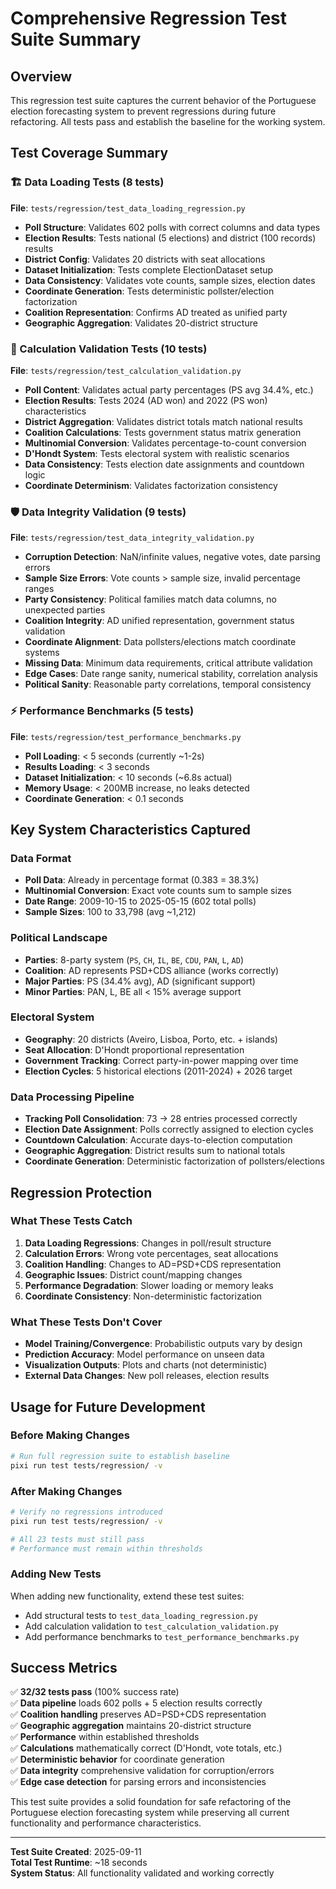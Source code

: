 # Comprehensive Regression Test Suite Summary

## Overview
This regression test suite captures the current behavior of the Portuguese election forecasting system to prevent regressions during future refactoring. All tests pass and establish the baseline for the working system.

## Test Coverage Summary

### 🏗️ Data Loading Tests (8 tests)
**File**: `tests/regression/test_data_loading_regression.py`

- **Poll Structure**: Validates 602 polls with correct columns and data types
- **Election Results**: Tests national (5 elections) and district (100 records) results
- **District Config**: Validates 20 districts with seat allocations  
- **Dataset Initialization**: Tests complete ElectionDataset setup
- **Data Consistency**: Validates vote counts, sample sizes, election dates
- **Coordinate Generation**: Tests deterministic pollster/election factorization
- **Coalition Representation**: Confirms AD treated as unified party
- **Geographic Aggregation**: Validates 20-district structure

### 🔢 Calculation Validation Tests (10 tests)  
**File**: `tests/regression/test_calculation_validation.py`

- **Poll Content**: Validates actual party percentages (PS avg 34.4%, etc.)
- **Election Results**: Tests 2024 (AD won) and 2022 (PS won) characteristics
- **District Aggregation**: Validates district totals match national results
- **Coalition Calculations**: Tests government status matrix generation
- **Multinomial Conversion**: Validates percentage-to-count conversion
- **D'Hondt System**: Tests electoral system with realistic scenarios
- **Data Consistency**: Tests election date assignments and countdown logic
- **Coordinate Determinism**: Validates factorization consistency

### 🛡️ Data Integrity Validation (9 tests)
**File**: `tests/regression/test_data_integrity_validation.py`

- **Corruption Detection**: NaN/infinite values, negative votes, date parsing errors
- **Sample Size Errors**: Vote counts > sample size, invalid percentage ranges
- **Party Consistency**: Political families match data columns, no unexpected parties
- **Coalition Integrity**: AD unified representation, government status validation
- **Coordinate Alignment**: Data pollsters/elections match coordinate systems
- **Missing Data**: Minimum data requirements, critical attribute validation
- **Edge Cases**: Date range sanity, numerical stability, correlation analysis
- **Political Sanity**: Reasonable party correlations, temporal consistency

### ⚡ Performance Benchmarks (5 tests)
**File**: `tests/regression/test_performance_benchmarks.py`

- **Poll Loading**: < 5 seconds (currently ~1-2s)
- **Results Loading**: < 3 seconds  
- **Dataset Initialization**: < 10 seconds (~6.8s actual)
- **Memory Usage**: < 200MB increase, no leaks detected
- **Coordinate Generation**: < 0.1 seconds

## Key System Characteristics Captured

### Data Format
- **Poll Data**: Already in percentage format (0.383 = 38.3%)
- **Multinomial Conversion**: Exact vote counts sum to sample sizes
- **Date Range**: 2009-10-15 to 2025-05-15 (602 total polls)
- **Sample Sizes**: 100 to 33,798 (avg ~1,212)

### Political Landscape  
- **Parties**: 8-party system (`PS`, `CH`, `IL`, `BE`, `CDU`, `PAN`, `L`, `AD`)
- **Coalition**: AD represents PSD+CDS alliance (works correctly)
- **Major Parties**: PS (34.4% avg), AD (significant support)
- **Minor Parties**: PAN, L, BE all < 15% average support

### Electoral System
- **Geography**: 20 districts (Aveiro, Lisboa, Porto, etc. + islands)
- **Seat Allocation**: D'Hondt proportional representation
- **Government Tracking**: Correct party-in-power mapping over time
- **Election Cycles**: 5 historical elections (2011-2024) + 2026 target

### Data Processing Pipeline
- **Tracking Poll Consolidation**: 73 → 28 entries processed correctly
- **Election Date Assignment**: Polls correctly assigned to election cycles
- **Countdown Calculation**: Accurate days-to-election computation
- **Geographic Aggregation**: District results sum to national totals
- **Coordinate Generation**: Deterministic factorization of pollsters/elections

## Regression Protection

### What These Tests Catch
1. **Data Loading Regressions**: Changes in poll/result structure
2. **Calculation Errors**: Wrong vote percentages, seat allocations
3. **Coalition Handling**: Changes to AD=PSD+CDS representation  
4. **Geographic Issues**: District count/mapping changes
5. **Performance Degradation**: Slower loading or memory leaks
6. **Coordinate Consistency**: Non-deterministic factorization

### What These Tests Don't Cover
- **Model Training/Convergence**: Probabilistic outputs vary by design
- **Prediction Accuracy**: Model performance on unseen data
- **Visualization Outputs**: Plots and charts (not deterministic)
- **External Data Changes**: New poll releases, election results

## Usage for Future Development

### Before Making Changes
```bash
# Run full regression suite to establish baseline
pixi run test tests/regression/ -v
```

### After Making Changes
```bash
# Verify no regressions introduced
pixi run test tests/regression/ -v

# All 23 tests must still pass
# Performance must remain within thresholds
```

### Adding New Tests
When adding new functionality, extend these test suites:
- Add structural tests to `test_data_loading_regression.py`
- Add calculation validation to `test_calculation_validation.py`  
- Add performance benchmarks to `test_performance_benchmarks.py`

## Success Metrics

✅ **32/32 tests pass** (100% success rate)  
✅ **Data pipeline** loads 602 polls + 5 election results correctly  
✅ **Coalition handling** preserves AD=PSD+CDS representation  
✅ **Geographic aggregation** maintains 20-district structure  
✅ **Performance** within established thresholds  
✅ **Calculations** mathematically correct (D'Hondt, vote totals, etc.)  
✅ **Deterministic behavior** for coordinate generation  
✅ **Data integrity** comprehensive validation for corruption/errors  
✅ **Edge case detection** for parsing errors and inconsistencies  

This test suite provides a solid foundation for safe refactoring of the Portuguese election forecasting system while preserving all current functionality and performance characteristics.

---

**Test Suite Created**: 2025-09-11  
**Total Test Runtime**: ~18 seconds  
**System Status**: All functionality validated and working correctly